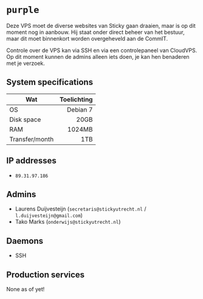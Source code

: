 `purple`
========

Deze VPS moet de diverse websites van Sticky gaan draaien, maar is op dit moment nog in aanbouw. Hij staat onder direct beheer van het bestuur, maar dit moet binnenkort worden overgeheveld aan de CommIT. 

Controle over de VPS kan via SSH en via een controlepaneel van CloudVPS. Op dit moment kunnen de admins alleen iets doen, je kan hen benaderen met je verzoek.

System specifications
---------------------

| Wat            | Toelichting |
| -------------- | ----------: |
| OS             | Debian 7    |
| Disk space     | 20GB        |
| RAM            | 1024MB      |
| Transfer/month | 1TB         |

IP addresses
----------

 - `89.31.97.186`

Admins
------

 - Laurens Duijvesteijn (`secretaris@stickyutrecht.nl` / `l.duijvesteijn@gmail.com`)
 - Tako Marks (`onderwijs@stickyutrecht.nl`)

Daemons
-------

 - SSH

Production services
-------------------

None as of yet!

